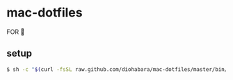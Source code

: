 # mac-dotfiles
FOR 🍎

## setup

```sh
$ sh -c "$(curl -fsSL raw.github.com/diohabara/mac-dotfiles/master/bin/setup)"
```
